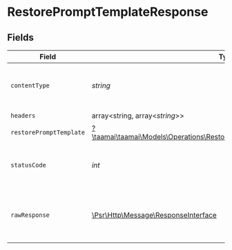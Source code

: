 # RestorePromptTemplateResponse


## Fields

| Field                                                                                                                                                 | Type                                                                                                                                                  | Required                                                                                                                                              | Description                                                                                                                                           |
| ----------------------------------------------------------------------------------------------------------------------------------------------------- | ----------------------------------------------------------------------------------------------------------------------------------------------------- | ----------------------------------------------------------------------------------------------------------------------------------------------------- | ----------------------------------------------------------------------------------------------------------------------------------------------------- |
| `contentType`                                                                                                                                         | *string*                                                                                                                                              | :heavy_check_mark:                                                                                                                                    | HTTP response content type for this operation                                                                                                         |
| `headers`                                                                                                                                             | array<string, array<*string*>>                                                                                                                        | :heavy_check_mark:                                                                                                                                    | N/A                                                                                                                                                   |
| `restorePromptTemplate`                                                                                                                               | [?\taamai\taamai\Models\Operations\RestorePromptTemplateRestorePromptTemplate](../../Models/Operations/RestorePromptTemplateRestorePromptTemplate.md) | :heavy_minus_sign:                                                                                                                                    | OK                                                                                                                                                    |
| `statusCode`                                                                                                                                          | *int*                                                                                                                                                 | :heavy_check_mark:                                                                                                                                    | HTTP response status code for this operation                                                                                                          |
| `rawResponse`                                                                                                                                         | [\Psr\Http\Message\ResponseInterface](https://www.php-fig.org/psr/psr-7/#33-psrhttpmessageresponseinterface)                                          | :heavy_check_mark:                                                                                                                                    | Raw HTTP response; suitable for custom response parsing                                                                                               |